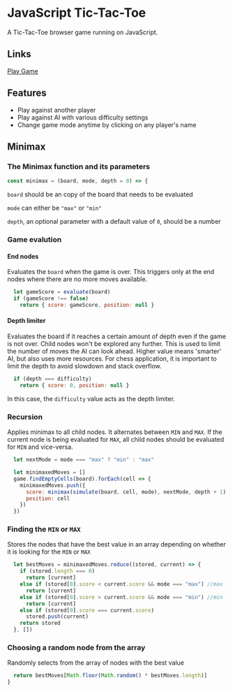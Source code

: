 # JavaScript Tic-Tac-Toe

A Tic-Tac-Toe browser game running on JavaScript.

## Links
[Play Game](https://abbaskhurram255.github.io/tic-tac-toe)

## Features
- Play against another player
- Play against AI with various difficulty settings
- Change game mode anytime by clicking on any player's name

## Minimax

### The Minimax function and its parameters
```javascript
const minimax = (board, mode, depth = 0) => {
```

`board` should be an copy of the board that needs to be evaluated

`mode` can either be `"max"` or `"min"`

`depth`, an optional parameter with a default value of `0`, should be a number

### Game evalution
#### End nodes
Evaluates the `board` when the game is over. This triggers only at the end nodes where there are no more moves available.
```javascript
  let gameScore = evaluate(board)
  if (gameScore !== false)
    return { score: gameScore, position: null }
```

#### Depth limiter
Evaluates the board if it reaches a certain amount of depth even if the game is not over. 
Child nodes won't be explored any further. This is used to limit the number of moves the AI can look ahead.
Higher value means 'smarter' AI, but also uses more resources. For chess application, it is important to limit the depth to avoid slowdown and stack overflow.

```javascript
  if (depth === difficulty) 
    return { score: 0, position: null }
```
In this case, the `difficulty` value acts as the depth limiter.

### Recursion
Applies minimax to all child nodes. It alternates between `MIN` and `MAX`. If the current node is being evaluated for `MAX`, all child nodes should be evaluated for `MIN` and vice-versa.
```javascript
  let nextMode = mode === "max" ? "min" : "max"

  let minimaxedMoves = []
  game.findEmptyCells(board).forEach(cell => {
    minimaxedMoves.push({
      score: minimax(simulate(board, cell, mode), nextMode, depth + 1).score, 
      position: cell
    })
  })
```

### Finding the `MIN` or `MAX`
Stores the nodes that have the best value in an array depending on whether it is looking for the `MIN` or `MAX`
```javascript
  let bestMoves = minimaxedMoves.reduce((stored, current) => { 
    if (stored.length === 0)
      return [current]
    else if (stored[0].score < current.score && mode === "max") //max
      return [current]
    else if (stored[0].score > current.score && mode === "min") //min
      return [current]
    else if (stored[0].score === current.score)
      stored.push(current)
    return stored
  }, [])
```

### Choosing a random node from the array
Randomly selects from the array of nodes with the best value
```javascript
  return bestMoves[Math.floor(Math.random() * bestMoves.length)]
}
```
